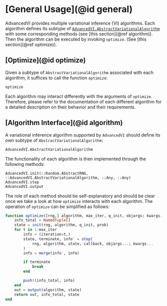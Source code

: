 
# [General Usage](@id general)

AdvancedVI provides multiple variational inference (VI) algorithms.
Each algorithm defines its subtype of [`AdvancedVI.AbstractVariationalAlgorithm`](@ref) with some corresponding methods (see [this section](@ref algorithm)).
Then the algorithm can be executed by invoking `optimize`. (See [this section](@ref optimize)).

## [Optimize](@id optimize)

Given a subtype of `AbstractVariationalAlgorithm` associated with each algorithm, it suffices to call the function `optimize`:

```@docs
optimize
```

Each algorithm may interact differently with the arguments of `optimize`.
Therefore, please refer to the documentation of each different algorithm for a detailed description on their behavior and their requirements.

## [Algorithm Interface](@id algorithm)

A variational inference algorithm supported by `AdvancedVI` should define its own subtype of `AbstractVariationalAlgorithm`:

```@docs
AdvancedVI.AbstractVariationalAlgorithm
```

The functionality of each algorithm is then implemented through the following methods:

```@docs
AdvancedVI.init(::Random.AbstractRNG, ::AdvancedVI.AbstractVariationalAlgorithm, ::Any, ::Any)
AdvancedVI.step
AdvancedVI.output
```

The role of each method should be self-explanatory and should be clear once we take a look at how `optimize` interacts with each algorithm.
The operation of `optimize` can be simplified as follows:

```julia
function optimize([rng,] algorithm, max_iter, q_init, objargs; kwargs...)
    info_total = NamedTuple[]
    state = init(rng, algorithm, q_init, prob)
    for t in 1:max_iter
        info = (iteration=t,)
        state, terminate, info′ = step(
            rng, algorithm, state, callback, objargs...; kwargs...
        )
        info = merge(info′, info)

        if terminate
            break
        end

        push!(info_total, info)
    end
    out = output(algorithm, state)
    return out, info_total, state
end
```
